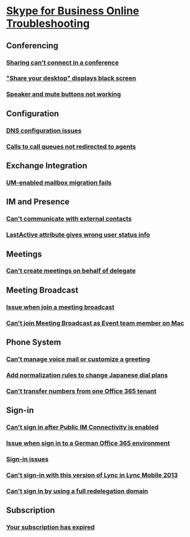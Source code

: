 # [Skype for Business Online Troubleshooting](../online.md)
 
## Conferencing
### [Sharing can't connect in a conference](../conferencing/sharing-cannot-connect.md)
### ["Share your desktop" displays black screen](../conferencing/sharing-display-black-screen.md)
### [Speaker and mute buttons not working](../conferencing/speaker-and-mute-buttons-not-working.md)

## Configuration
### [DNS configuration issues](../configuration/dns-configuration-issue.md)
### [Calls to call queues not redirected to agents](../configuration/call-queues-not-redirect-to-agents.md)

## Exchange Integration
### [UM-enabled mailbox migration fails](../exchange-integration/um-enabled-mailbox-migration-fails.md)

## IM and Presence
### [Can't communicate with external contacts](../im-presence/cannot-communicate-with-external-contacts.md)
### [LastActive attribute gives wrong user status info](../im-presence/lastactive-attribute-gives-wrong-user-status-info-.md)

## Meetings
### [Can't create meetings on behalf of delegate](../cannot-create-meeting-delegate.md)

## Meeting Broadcast
### [Issue when join a meeting broadcast](../meeting-broadcast/issue-join-meeting-broadcast.md)
### [Can't join Meeting Broadcast as Event team member on Mac](../meeting-broadcast/cannot-join-broadcast-as-event-team-mac.md)

## Phone System
### [Can't manage voice mail or customize a greeting](../phone-system/cannot-manage-voice-mail-or-greeting.md)
### [Add normalization rules to change Japanese dial plans](../phone-system/add-normalization-rules-change-japanese-dial-plans.md)
### [Can't transfer numbers from one Office 365 tenant](../phone-system/cannot-transfer-numbers-from-office-365-tenant.md)

## Sign-in
### [Can't sign in after Public IM Connectivity is enabled](../sign-in/cannot-sign-in-pic-is-enabled.md)
### [Issue when sign in to a German Office 365 environment](../sign-in/issue-sign-in-german-environment.md)
### [Sign-in issues](../sign-in/sign-in-issues.md)
### [Can't sign-in with this version of Lync in Lync Mobile 2013](../sign-in/cannot-sign-in-lync-mobile-2013.md)
### [Can't sign in by using a full redelegation domain](../sign-in/cannot-sign-in-using-full-redelegation-domain.md)

## Subscription
### [Your subscription has expired](../subscription/your-subscription-has-expired.md)